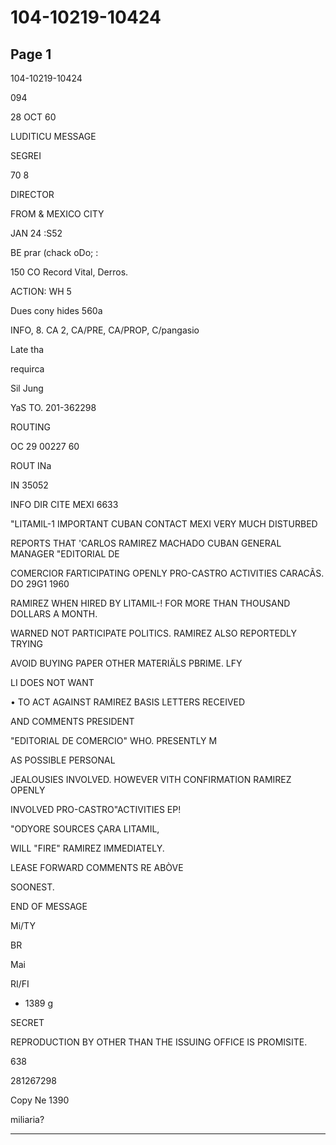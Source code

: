 # 104-10219-10424

## Page 1

104-10219-10424

094

28 OCT 60

LUDITICU MESSAGE

SEGREI

70 8

DIRECTOR

FROM & MEXICO CITY

JAN 24 :S52

BE prar (chack oDo; :

150 CO Record Vital, Derros.

ACTION: WH 5

Dues cony hides 560a

INFO, 8. CA 2, CA/PRE, CA/PROP, C/pangasio

Late tha

requirca

Sil Jung

YaS TO. 201-362298

ROUTING

OC 29 00227 60

ROUT INa

IN 35052

INFO DIR CITE MEXI 6633

"LITAMIL-1 IMPORTANT CUBAN CONTACT MEXI VERY MUCH DISTURBED

REPORTS THAT 'CARLOS RAMIREZ MACHADO CUBAN GENERAL MANAGER "EDITORIAL DE

COMERCIOR FARTICIPATING OPENLY PRO-CASTRO ACTIVITIES CARACÃS. DO 29G1 1960

RAMIREZ WHEN HIRED BY LITAMIL-! FOR MORE THAN THOUSAND DOLLARS A MONTH.

WARNED NOT PARTICIPATE POLITICS. RAMIREZ ALSO REPORTEDLY TRYING

AVOID BUYING PAPER OTHER MATERIÄLS PBRIME. LFY

LI DOES NOT WANT

• TO ACT AGAINST RAMIREZ BASIS LETTERS RECEIVED

AND COMMENTS PRESIDENT

"EDITORIAL DE COMERCIO" WHO. PRESENTLY M

AS POSSIBLE PERSONAL

JEALOUSIES INVOLVED. HOWEVER VITH CONFIRMATION RAMIREZ OPENLY

INVOLVED PRO-CASTRO"ACTIVITIES EP!

"ODYORE SOURCES ÇARA LITAMIL,

WILL "FIRE" RAMIREZ IMMEDIATELY.

LEASE FORWARD COMMENTS RE ABÒVE

SOONEST.

END OF MESSAGE

Mi/TY

BR

Mai

RI/FI

* 1389 g

SECRET

REPRODUCTION BY OTHER THAN THE ISSUING OFFICE IS PROMISITE.

638

281267298

Copy Ne 1390

miliaria?

---

